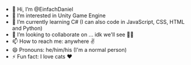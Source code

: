 - 👋 Hi, I’m @EinfachDaniel
- 👀 I’m interested in Unity Game Engine
- 🌱 I’m currently learning C# (I can also code in JavaScript, CSS, HTML and Python)
- 💞️ I’m looking to collaborate on ... idk we'll see 🤷‍♂️
- 📫 How to reach me: anywhere ✌️
- 😄 Pronouns: he/him/his (I'm a normal person)
- ⚡ Fun fact: I love cats ❤️

<!---
EinfachDaniel/EinfachDaniel is a ✨ special ✨ repository because its `README.md` (this file) appears on your GitHub profile.
You can click the Preview link to take a look at your changes.
--->
